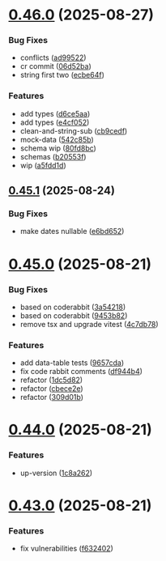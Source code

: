 # [0.46.0](https://github.com/incmixlabs/utils/compare/v0.45.1...v0.46.0) (2025-08-27)


### Bug Fixes

* conflicts ([ad99522](https://github.com/incmixlabs/utils/commit/ad99522ad386ea1b5ba78a2ed448c4e051c1bd0b))
* cr commit ([06d52ba](https://github.com/incmixlabs/utils/commit/06d52ba3464a0086d9df1fe831034b730bbd3d66))
* string first two ([ecbe64f](https://github.com/incmixlabs/utils/commit/ecbe64fba00f37dbe2249206b05afd79367b8b3c))


### Features

* add types ([d6ce5aa](https://github.com/incmixlabs/utils/commit/d6ce5aa72dd9b8f1c30433fda828c887023dbed2))
* add types ([e4cf052](https://github.com/incmixlabs/utils/commit/e4cf052f327879510a6b085f0b1780f12ce9edf7))
* clean-and-string-sub ([cb9cedf](https://github.com/incmixlabs/utils/commit/cb9cedfb024a6c91ab3f144e93551d1fb58181b4))
* mock-data ([542c85b](https://github.com/incmixlabs/utils/commit/542c85be78097981d3d35c16b5105976982cfaec))
* schema wip ([80fd8bc](https://github.com/incmixlabs/utils/commit/80fd8bc6de026ed45bc534116c2e9394d3aa50a2))
* schemas ([b20553f](https://github.com/incmixlabs/utils/commit/b20553fc48aac15e14da89e152d025a1b5a29eca))
* wip ([a5fdd1d](https://github.com/incmixlabs/utils/commit/a5fdd1d048edf4e57f8bff09d3241a88b2300732))



## [0.45.1](https://github.com/incmixlabs/utils/compare/v0.45.0...v0.45.1) (2025-08-24)


### Bug Fixes

* make dates nullable ([e6bd652](https://github.com/incmixlabs/utils/commit/e6bd652021920650aea81a997d9794e9abc677d9))



# [0.45.0](https://github.com/incmixlabs/utils/compare/v0.44.0...v0.45.0) (2025-08-21)


### Bug Fixes

* based on coderabbit ([3a54218](https://github.com/incmixlabs/utils/commit/3a5421889352d4773b1bc1ef8fdeef41a9e3dc65))
* based on coderabbit ([9453b82](https://github.com/incmixlabs/utils/commit/9453b827b008a6f8a10a6702558d503d6c3f05f4))
* remove tsx and upgrade vitest ([4c7db78](https://github.com/incmixlabs/utils/commit/4c7db7898bd01e8a97156b2a870c64a6d9b42da2))


### Features

* add data-table tests ([9657cda](https://github.com/incmixlabs/utils/commit/9657cda0f0062a7f8b185d9fab0f802c75cef64f))
* fix code rabbit comments ([df944b4](https://github.com/incmixlabs/utils/commit/df944b4f040b84dfabfe5efdd9b2776a05f0f395))
* refactor ([1dc5d82](https://github.com/incmixlabs/utils/commit/1dc5d82c5223ac19f28a5fe4aa8a35938533be37))
* refactor ([cbece2e](https://github.com/incmixlabs/utils/commit/cbece2e7ed774d3235ad873574ec0064b1926965))
* refactor ([309d01b](https://github.com/incmixlabs/utils/commit/309d01b2ee9b275e9d77675246487d32eefa535a))



# [0.44.0](https://github.com/incmixlabs/utils/compare/v0.43.0...v0.44.0) (2025-08-21)


### Features

* up-version ([1c8a262](https://github.com/incmixlabs/utils/commit/1c8a2625c2b438158f4d7446b1b81b4eef46bd0c))



# [0.43.0](https://github.com/incmixlabs/utils/compare/v0.42.0...v0.43.0) (2025-08-21)


### Features

* fix vulnerabilities ([f632402](https://github.com/incmixlabs/utils/commit/f6324026cd48e493ae49c4426f21a64f8a49a7a1))



